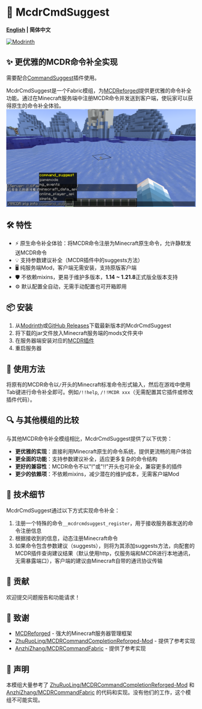 # 🚀 McdrCmdSuggest

**[English](./README.en.md) | 简体中文**

[![Modrinth](https://img.shields.io/modrinth/v/mcdrcmdsuggest?logo=modrinth&label=Modrinth&color=%2300AF5C)](https://modrinth.com/mod/mcdrcmdsuggest)

## ✨ 更优雅的MCDR命令补全实现

需要配合[CommandSuggest](https://mcdreforged.com/zh-CN/plugin/command_suggest)插件使用。

McdrCmdSuggest是一个Fabric模组，为[MCDReforged](https://github.com/Fallen-Breath/MCDReforged)提供更优雅的命令补全功能。通过在Minecraft服务端中注册MCDR命令并发送到客户端，使玩家可以获得原生的命令补全体验。
![1757522576816](image/1757522576816.png)

## 🛠️ 特性

- ⚡ 原生命令补全体验：将MCDR命令注册为Minecraft原生命令，允许静默发送MCDR命令
- 💡 支持参数建议补全（MCDR插件中的suggests方法）
- 🖥️ 纯服务端Mod，客户端无需安装，支持原版客户端
- 🛡️ 不依赖mixins，更易于维护多版本，**1.14 ~ 1.21.8**正式版全版本支持
- ⚙️ 默认配置全自动，无需手动配置也可开箱即用

## 📦 安装

1. 从[Modrinth](https://modrinth.com/mod/mcdrcmdsuggest)或[GitHub Releases](https://github.com/PairZhu/McdrCmdSuggest/releases)下载最新版本的McdrCmdSuggest
2. 将下载的jar文件放入Minecraft服务端的mods文件夹中
3. 在服务器端安装对应的[MCDR插件](https://mcdreforged.com/zh-CN/plugin/command_suggest)
4. 重启服务器

## 📝 使用方法

将原有的MCDR命令以`/`开头的Minecraft标准命令形式输入，然后在游戏中使用Tab键进行命令补全即可。例如`/!!help`, `/!!MCDR xxx`（无需配置其它插件或修改插件代码）。

## 🔍 与其他模组的比较

与其他MCDR命令补全模组相比，McdrCmdSuggest提供了以下优势：

- **更优雅的实现**：直接利用Minecraft原生的命令系统，提供更流畅的用户体验
- **更全面的功能**：支持参数建议补全，适应更多复杂的命令结构
- **更好的兼容性**：MCDR命令不以"!"或"!!"开头也可补全，兼容更多的插件
- **更少的依赖项**：不依赖mixins，减少潜在的维护成本，无需客户端Mod

## 🧩 技术细节

McdrCmdSuggest通过以下方式实现命令补全：

1. 注册一个特殊的命令`__mcdrcmdsuggest_register`，用于接收服务器发送的命令注册信息
2. 根据接收到的信息，动态注册Minecraft命令
3. 如果命令包含参数建议（suggests），则将为其添加suggests方法，向配套的MCDR插件查询建议结果（默认使用http，仅服务端和MCDR进行本地通讯，无需暴露端口），客户端的建议由Minecraft自带的通讯协议传输
 
## 🤝 贡献

欢迎提交问题报告和功能请求！

## 🙏 致谢

- [MCDReforged](https://github.com/Fallen-Breath/MCDReforged) - 强大的Minecraft服务器管理框架
- [ZhuRuoLing/MCDRCommandCompletionReforged-Mod](https://github.com/ZhuRuoLing/MCDRCommandCompletionReforged-Mod) - 提供了参考实现
- [AnzhiZhang/MCDRCommandFabric](https://github.com/AnzhiZhang/MCDRCommandFabric) - 提供了参考实现
  
## 📄 声明

本模组大量参考了 [ZhuRuoLing/MCDRCommandCompletionReforged-Mod](https://github.com/ZhuRuoLing/MCDRCommandCompletionReforged-Mod) 和 [AnzhiZhang/MCDRCommandFabric](https://github.com/AnzhiZhang/MCDRCommandFabric) 的代码和实现。没有他们的工作，这个模组不可能实现。